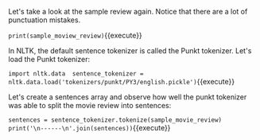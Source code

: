 Let's take a look at the sample review again.
Notice that there are a lot of punctuation mistakes.

`print(sample_moview_review)`{{execute}}

In NLTK, the default sentence tokenizer is called the Punkt tokenizer.
Let's load the Punkt tokenizer:

`import nltk.data 
sentence_tokenizer = nltk.data.load('tokenizers/punkt/PY3/english.pickle')`{{execute}}

Let's create a sentences array and observe how well the punkt tokenizer
was able to split the movie review into sentences:

`sentences = sentence_tokenizer.tokenize(sample_movie_review)
print('\n------\n'.join(sentences))`{{execute}}
